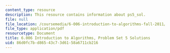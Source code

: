 ```yaml
---
content_type: resource
description: This resource contains information about ps5_sol.
file: null
file_location: /coursemedia/6-006-introduction-to-algorithms-fall-2011/86d0fc7bd86543c73d6158a6711cb216_MIT6_006F11_ps5_sol.pdf
file_type: application/pdf
resourcetype: Document
title: 6.006 Introduction to Algorithms, Problem Set 5 Solutions
uid: 86d0fc7b-d865-43c7-3d61-58a6711cb216
---
```

